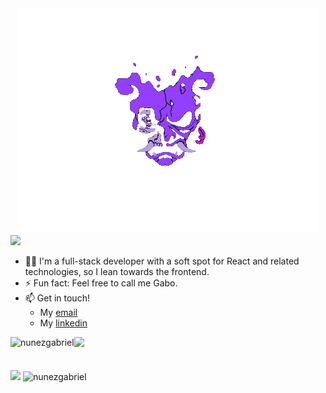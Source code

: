 <div align="center">
  <img src="./assets/plZA0Vk.gif" />
</div>
<img src="https://readme-typing-svg.herokuapp.com?font=Fira+Code&duration=3000&pause=1000&color=d12c37&width=435&lines=Hi+there%2C+I'm+Gabriel.;Welcome+to+my+profile!">
<ul>
  <li>🧑‍💻 I'm a full-stack developer with a soft spot for React and related technologies, so I lean towards the frontend. </li>
  <li>⚡ Fun fact: Feel free to call me Gabo.</li>
  <li>📫 Get in touch!
      <ul>
        <li>My <a href="mailto:gabriel.nunez.arenas@gmail.com">email</a></li>
        <li>My <a href="https://www.linkedin.com/feed/">linkedin</a></li>
      </ul>
  </li>
</ul>

<img src="https://readme-typing-svg.herokuapp.com?font=Fira+Code&duration=3000&pause=1000&color=d12c37&repeat=false&width=435&lines=Skills%3A">
<img align="left" src="https://skillicons.dev/icons?i=react,next,js,ts,python,html,css,tailwind,java,github,docker,jest,ruby,rails&theme=dark" alt="nunezgabriel" />
</br>
</br>
</br>
<img src="https://readme-typing-svg.herokuapp.com?font=Fira+Code&duration=3000&pause=1000&color=d12c37&repeat=false&width=435&lines=Stats%3A">
<img src="https://github-readme-stats.vercel.app/api/top-langs/?username=nunezgabriel&layout=compact&theme=tokyonight" alt="nunezgabriel" />





